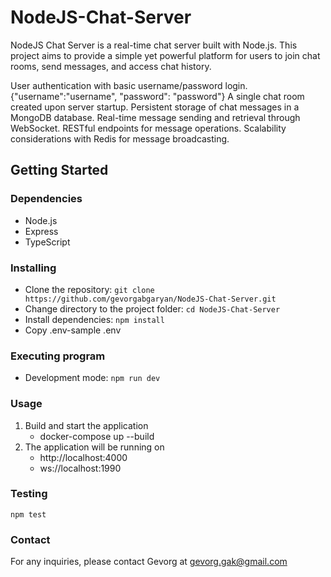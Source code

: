 # NodeJS-Chat-Server
NodeJS Chat Server is a real-time chat server built with Node.js. This project aims to provide a simple yet powerful platform for users to join chat rooms, send messages, and access chat history.

User authentication with basic username/password login.
{"username":"username", "password": "password"}
A single chat room created upon server startup.
Persistent storage of chat messages in a MongoDB database.
Real-time message sending and retrieval through WebSocket.
RESTful endpoints for message operations.
Scalability considerations with Redis for message broadcasting.

## Getting Started

### Dependencies
- Node.js
- Express
- TypeScript

### Installing
- Clone the repository: `git clone https://github.com/gevorgabgaryan/NodeJS-Chat-Server.git`
- Change directory to the project folder: `cd NodeJS-Chat-Server`
- Install dependencies: `npm install`
- Copy .env-sample .env

### Executing program
- Development mode: `npm run dev`

### Usage
  1.  Build and start the application
      -  docker-compose up --build
  2. The application will be running on
      -  http://localhost:4000
      -  ws://localhost:1990

### Testing
   `npm test`

### Contact
   For any inquiries, please contact Gevorg
   at gevorg.gak@gmail.com
